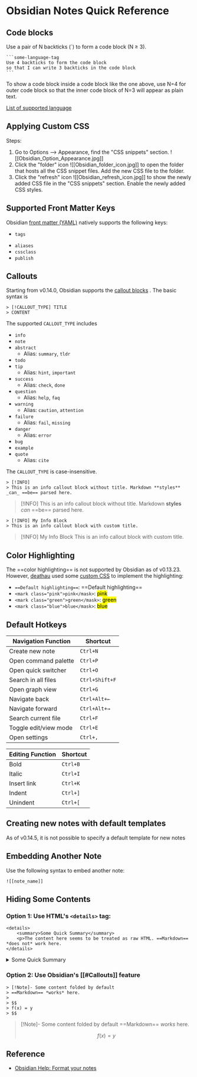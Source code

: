 # Obsidian Notes Quick Reference

## Code blocks
Use a pair of N backticks (\`) to form a code block (N $\geq$ 3).

````
```some-language-tag
Use 4 backticks to form the code block
so that I can write 3 backticks in the code block
```
````

To show a code block inside a code block like the one above, use N=4 for outer code block so that the inner code block of N=3 will appear as plain text.

[List of supported language](https://prismjs.com/#supported-languages)

## Applying Custom CSS
Steps:

1. Go to Options --> Appearance, find the "CSS snippets" section. ![[Obsidian_Option_Appearance.jpg]]
2. Click the "folder" icon ![[Obsidian_folder_icon.jpg]] to open the folder that hosts all the CSS snippet files. Add the new CSS file to the folder.
3. Click the "refresh" icon ![[Obsidian_refresh_icon.jpg]] to show the newly added CSS file in the "CSS snippets" section. Enable the newly added CSS styles.

## Supported Front Matter Keys
Obsidian [front matter (YAML)](https://help.obsidian.md/Advanced+topics/YAML+front+matter) natively supports the following keys:

*  `tags` 
-  `aliases` 
-  `cssclass`
-  `publish`

## Callouts
Starting from v0.14.0, Obsidian supports the [callout blocks](https://help.obsidian.md/How+to/Use+callouts) . The basic syntax is

```
> [!CALLOUT_TYPE] TITLE
> CONTENT
```

The supported `CALLOUT_TYPE` includes

* `info`
* `note`
* `abstract`
    * Alias: `summary`, `tldr`
* `todo`
* `tip`
    * Alias: `hint`, `important`
* `success`
    * Alias: `check`, `done`
* `question`
    * Alias: `help`, `faq`
* `warning`
    * Alias: `caution`, `attention`
* `failure`
    * Alias: `fail`, `missing`
* `danger`
    * Alias: `error`
* `bug`
* `example`
* `quote`
    * Alias: `cite`

The `CALLOUT_TYPE` is case-insensitive.

```
> [!INFO] 
> This is an info callout block without title. Markdown **styles** _can_ ==be== parsed here.
```

> [!INFO] 
> This is an info callout block without title. Markdown **styles** _can_ ==be== parsed here.

```
> [!INFO] My Info Block
> This is an info callout block with custom title. 
```

> [!INFO] My Info Block
> This is an info callout block with custom title. 

## Color Highlighting
The ==color highlighting== is not supported by Obsidian as of v0.13.23. However, [deathau](https://github.com/deathau/obsidian-snippets) used some [custom CSS](https://github.com/deathau/obsidian-snippets/blob/main/realistic-highlight.css) to implement the highlighting:

* `==Default highlighting==`: ==Default highlighting==
* `<mark class="pink">pink</mask>`: <mark class="pink">pink</mask>
* `<mark class="green">green</mask>`: <mark class="green">green</mask>
* `<mark class="blue">blue</mask>`: <mark class="blue">blue</mask>


## Default Hotkeys

| Navigation Function | Shortcut |
|----|----|
| Create new note | `Ctrl+N` |
| Open command palette | `Ctrl+P` |
| Open quick switcher | `Ctrl+O` |
| Search in all files | `Ctrl+Shift+F` |
| Open graph view | `Ctrl+G` |
| Navigate back | `Ctrl+Alt+←` |
| Navigate forward | `Ctrl+Alt+→` |
| Search current file | `Ctrl+F` |
| Toggle edit/view mode | `Ctrl+E` |
| Open settings | `Ctrl+,` |

| Editing Function | Shortcut |
|----|----|
| Bold | `Ctrl+B` |
| Italic | `Ctrl+I` |
| Insert link | `Ctrl+K` |
| Indent | `Ctrl+]` |
| Unindent | `Ctrl+[` |

## Creating new notes with default templates
As of v0.14.5, it is not possible to specify a default template for new notes 

## Embedding Another Note

Use the following syntax to embed another note:

```
![[note_name]]
```

## Hiding Some Contents

### Option 1: Use HTML's `<details>` tag:

```
<details>
    <summary>Some Quick Summary</summary>
    <p>The content here seems to be treated as raw HTML. ==Markdown== *does not* work here.
</details>
```

<details>
    <summary>Some Quick Summary</summary>
    <p>The content here seems to be treated as raw HTML. ==Markdown== *does not* work here.
</details>

### Option 2: Use Obsidian's [[#Callouts]] feature

```
> [!Note]- Some content folded by default
> ==Markdown== *works* here. 
> 
> $$
> f(x) = y
> $$
```

> [!Note]- Some content folded by default
> ==Markdown== *works* here. 
> 
> $$
> f(x) = y
> $$

## Reference
* [Obsidian Help: Format your notes](https://help.obsidian.md/How+to/Format+your+notes)
